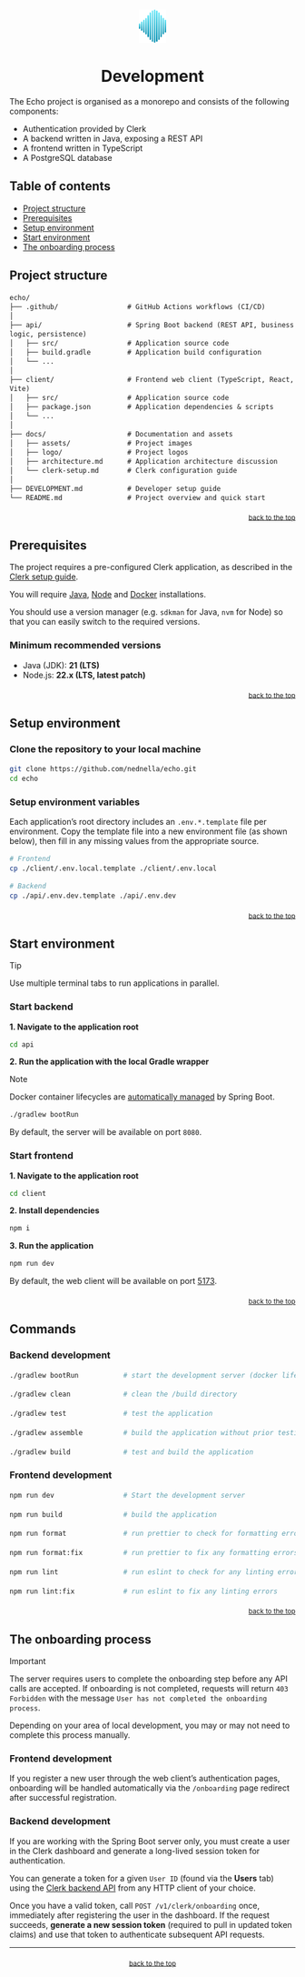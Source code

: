 <!-- HEADER -->
<br id="top" />
<p align="center">
    <a href="https://github.com/nednella/echo" target="_blank" rel="noopener noreferrer">
        <img src="./docs/logo/echo-logo-256-light-gradient.svg" width="48" />
    </a>
</p>
<h1 align="center">Development</h1>

The Echo project is organised as a monorepo and consists of the following components:

- Authentication provided by Clerk
- A backend written in Java, exposing a REST API
- A frontend written in TypeScript
- A PostgreSQL database

## Table of contents

- [Project structure](#project-structure)
- [Prerequisites](#prerequisites)
- [Setup environment](#setup-environment)
- [Start environment](#start-environment)
- [The onboarding process](#the-onboarding-process)

## Project structure

```
echo/
├── .github/                 # GitHub Actions workflows (CI/CD)
│
├── api/                     # Spring Boot backend (REST API, business logic, persistence)
│   ├── src/                 # Application source code
│   ├── build.gradle         # Application build configuration
│   └── ...             
│
├── client/                  # Frontend web client (TypeScript, React, Vite)
│   ├── src/                 # Application source code
│   ├── package.json         # Application dependencies & scripts
│   └── ...
│
├── docs/                    # Documentation and assets
│   ├── assets/              # Project images
│   ├── logo/                # Project logos
│   ├── architecture.md      # Application architecture discussion
│   └── clerk-setup.md       # Clerk configuration guide
│
├── DEVELOPMENT.md           # Developer setup guide
└── README.md                # Project overview and quick start
```

<p align="right">
  <sub><a href="#top">back to the top</a></sub>
</p>

## Prerequisites

The project requires a pre-configured Clerk application, as described in the [Clerk setup guide](./docs/clerk-setup.md).

You will require [Java](https://www.oracle.com/europe/java/technologies/downloads/), [Node](https://docs.npmjs.com/downloading-and-installing-node-js-and-npm) and [Docker](https://docs.docker.com/get-started/get-docker/) installations. 

You should use a version manager (e.g. `sdkman` for Java, `nvm` for Node) so that you can easily switch to the required versions.

### Minimum recommended versions

- Java (JDK): **21 (LTS)**
- Node.js: **22.x (LTS, latest patch)**

<p align="right">
  <sub><a href="#top">back to the top</a></sub>
</p>

## Setup environment

### Clone the repository to your local machine

```sh
git clone https://github.com/nednella/echo.git
cd echo
```

### Setup environment variables

Each application’s root directory includes an `.env.*.template` file per environment. Copy the template file into a new environment file (as shown below), then fill in any missing values from the appropriate source.

```sh
# Frontend
cp ./client/.env.local.template ./client/.env.local
```

```sh
# Backend
cp ./api/.env.dev.template ./api/.env.dev
```

<p align="right">
  <sub><a href="#top">back to the top</a></sub>
</p>

## Start environment

> [!TIP]
> Use multiple terminal tabs to run applications in parallel.


### Start backend

**1. Navigate to the application root**

```sh
cd api
```

**2. Run the application with the local Gradle wrapper**

> [!NOTE]  
> Docker container lifecycles are [automatically managed](https://docs.spring.io/spring-boot/reference/features/dev-services.html) by Spring Boot.

```sh
./gradlew bootRun
```

By default, the server will be available on port `8080`.

### Start frontend

**1. Navigate to the application root**

```sh
cd client
```

**2. Install dependencies**

```sh
npm i
```

**3. Run the application**

```sh
npm run dev
```

By default, the web client will be available on port [5173](http://localhost:5173/).

<p align="right">
  <sub><a href="#top">back to the top</a></sub>
</p>

## Commands

### Backend development

```bash
./gradlew bootRun           # start the development server (docker lifecycle management built-in)

./gradlew clean             # clean the /build directory

./gradlew test              # test the application

./gradlew assemble          # build the application without prior testing

./gradlew build             # test and build the application
```

### Frontend development

```bash
npm run dev                 # Start the development server

npm run build               # build the application

npm run format              # run prettier to check for formatting errors

npm run format:fix          # run prettier to fix any formatting errors

npm run lint                # run eslint to check for any linting errors

npm run lint:fix            # run eslint to fix any linting errors
```

<p align="right">
  <sub><a href="#top">back to the top</a></sub>
</p>

## The onboarding process

> [!IMPORTANT]  
> The server requires users to complete the onboarding step before any API calls are accepted. If onboarding is not completed, requests will return `403 Forbidden` with the message `User has not completed the onboarding process`.

Depending on your area of local development, you may or may not need to complete this process manually.

### Frontend development

If you register a new user through the web client’s authentication pages, onboarding will be handled automatically via the `/onboarding` page redirect after successful registration.

### Backend development

If you are working with the Spring Boot server only, you must create a user in the Clerk dashboard and generate a long-lived session token for authentication.

You can generate a token for a given `User ID` (found via the **Users** tab) using the [Clerk backend API](https://clerk.com/docs/reference/api/overview) from any HTTP client of your choice.

Once you have a valid token, call `POST /v1/clerk/onboarding` once, immediately after registering the user in the dashboard. If the request succeeds, **generate a new session token** (required to pull in updated token claims) and use that token to authenticate subsequent API requests.

---

<!-- FOOTER -->
<p align="center">
  <sub><a href="#top">back to the top</a></sub>
</p>
